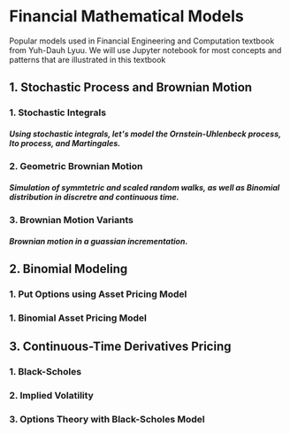# Financial Mathematical Models
Popular models used in Financial Engineering and Computation textbook from Yuh-Dauh Lyuu. We will use Jupyter notebook for most concepts and patterns that are illustrated in this textbook 

## 1. Stochastic Process and Brownian Motion
###   1. Stochastic Integrals
#####       Using stochastic integrals, let's model the Ornstein-Uhlenbeck process, Ito process, and Martingales.                                   
###   2. Geometric Brownian Motion
#####       Simulation of symmtetric and scaled random walks, as well as Binomial distribution in discretre and continuous time.
###   3. Brownian Motion Variants
#####       Brownian motion in a guassian incrementation.

## 2. Binomial Modeling
###  1. Put Options using Asset Pricing Model
###  1. Binomial Asset Pricing Model

## 3. Continuous-Time Derivatives Pricing
###  1. Black-Scholes
###  2. Implied Volatility
###  3. Options Theory with Black-Scholes Model
